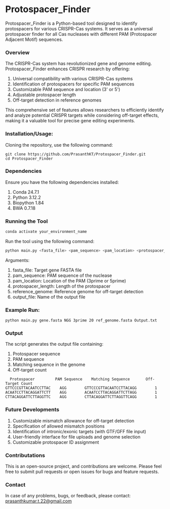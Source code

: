 # Protospacer_Finder

Protospacer_Finder is a Python-based tool designed to identify protospacers for various CRISPR-Cas systems. It serves as a universal protospacer finder for all Cas nucleases with different PAM (Protospacer Adjacent Motif) sequences.

### Overview
The CRISPR-Cas system has revolutionized gene and genome editing. Protospacer_Finder enhances CRISPR research by offering:
1. Universal compatibility with various CRISPR-Cas systems
2. Identification of protospacers for specific PAM sequences
3. Customizable PAM sequence and location (3' or 5')
4. Adjustable protospacer length
5. Off-target detection in reference genomes

This comprehensive set of features allows researchers to efficiently identify and analyze potential CRISPR targets while considering off-target effects, making it a valuable tool for precise gene editing experiments.

### Installation/Usage: 
Cloning the repository, use the following command:
```
git clone https://github.com/PrasanthKT/Protospacer_Finder.git
cd Protospacer_Finder
```
### Dependencies
Ensure you have the following dependencies installed:
1. Conda 24.7.1
2. Python 3.12.2
3. Biopython 1.84
4. BWA 0.7.18

### Running the Tool 
```bash
conda activate your_environment_name
```
Run the tool using the following command:
```bash
python main.py <fasta_file> <pam_sequence> <pam_location> <protospacer_length> <reference_genome> <output_file>
```
Arguments:
1. fasta_file: Target gene FASTA file
2. pam_sequence: PAM sequence of the nuclease
3. pam_location: Location of the PAM (3prime or 5prime)
4. protospacer_length: Length of the protospacer
5. reference_genome: Reference genome for off-target detection
6. output_file: Name of the output file

### Example Run:
```
python main.py gene.fasta NGG 3prime 20 ref_genome.fasta Output.txt
```
### Output
The script generates the output file containing:
1. Protospacer sequence
2. PAM sequence
3. Matching sequence in the genome
4. Off-target count
```
  Protospacer         PAM Sequence    Matching Sequence       Off-Target Count
GTTCCCGTTACAATCCTTAC    AGG        GTTCCCGTTACAATCCTTACAGG 	      1
ACAATCCTTACAGGATTCTT    AGG        ACAATCCTTACAGGATTCTTAGG 	      1
CTTACAGGATTCTTAGGTTC    AGG        CTTACAGGATTCTTAGGTTCAGG 	      1
```
### Future Developments
1. Customizable mismatch allowance for off-target detection
2. Specification of allowed mismatch positions
3. Identification of intronic/exonic targets (with GTF/GFF file input)
4. User-friendly interface for file uploads and genome selection
5. Customizable protospacer ID assignment 

### Contributations
This is an open-source project, and contributions are welcome. Please feel free to submit pull requests or open issues for bugs and feature requests.

### Contact
In case of any problems, bugs, or feedback, please contact: prasanthkumar.t.22@gmail.com
